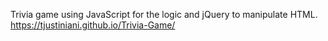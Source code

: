 Trivia game using JavaScript for the logic and jQuery to manipulate HTML. 
https://tjustiniani.github.io/Trivia-Game/
